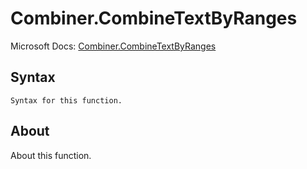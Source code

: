 ---
---

# Combiner.CombineTextByRanges

Microsoft Docs: [Combiner.CombineTextByRanges](https://docs.microsoft.com/en-us/powerquery-m/combiner-combinetextbyranges)

## Syntax

```
Syntax for this function.
```

## About

About this function.

